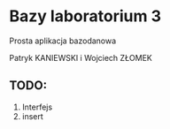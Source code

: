 # Bazy laboratorium 3


Prosta aplikacja bazodanowa


Patryk KANIEWSKI i Wojciech ZŁOMEK


## TODO:

1. Interfejs
2. insert
